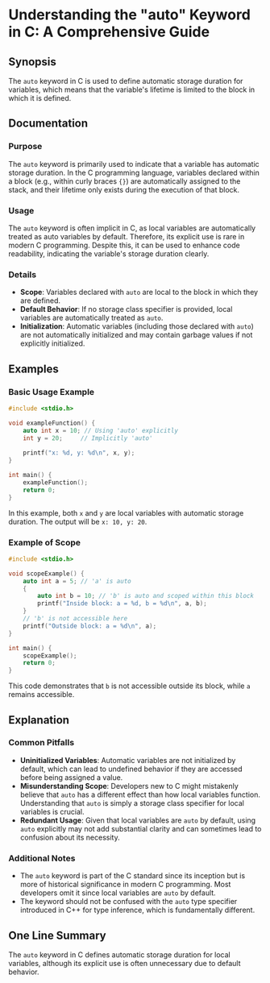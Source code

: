 <!--
Meta Description: # Understanding the "auto" Keyword in C: A Comprehensive Guide ## Synopsis The `auto` keyword in C is used to define automatic storage duration for va...
Meta Keywords: auto, variables, local, block, keyword
-->

# Understanding the "auto" Keyword in C: A Comprehensive Guide

## Synopsis
The `auto` keyword in C is used to define automatic storage duration for variables, which means that the variable's lifetime is limited to the block in which it is defined.

## Documentation
### Purpose
The `auto` keyword is primarily used to indicate that a variable has automatic storage duration. In the C programming language, variables declared within a block (e.g., within curly braces `{}`) are automatically assigned to the stack, and their lifetime only exists during the execution of that block. 

### Usage
The `auto` keyword is often implicit in C, as local variables are automatically treated as auto variables by default. Therefore, its explicit use is rare in modern C programming. Despite this, it can be used to enhance code readability, indicating the variable's storage duration clearly.

### Details
- **Scope**: Variables declared with `auto` are local to the block in which they are defined.
- **Default Behavior**: If no storage class specifier is provided, local variables are automatically treated as `auto`.
- **Initialization**: Automatic variables (including those declared with `auto`) are not automatically initialized and may contain garbage values if not explicitly initialized.

## Examples
### Basic Usage Example
```c
#include <stdio.h>

void exampleFunction() {
    auto int x = 10; // Using 'auto' explicitly
    int y = 20;     // Implicitly 'auto'
    
    printf("x: %d, y: %d\n", x, y);
}

int main() {
    exampleFunction();
    return 0;
}
```
In this example, both `x` and `y` are local variables with automatic storage duration. The output will be `x: 10, y: 20`.

### Example of Scope
```c
#include <stdio.h>

void scopeExample() {
    auto int a = 5; // 'a' is auto
    {
        auto int b = 10; // 'b' is auto and scoped within this block
        printf("Inside block: a = %d, b = %d\n", a, b);
    }
    // 'b' is not accessible here
    printf("Outside block: a = %d\n", a);
}

int main() {
    scopeExample();
    return 0;
}
```
This code demonstrates that `b` is not accessible outside its block, while `a` remains accessible.

## Explanation
### Common Pitfalls
- **Uninitialized Variables**: Automatic variables are not initialized by default, which can lead to undefined behavior if they are accessed before being assigned a value.
- **Misunderstanding Scope**: Developers new to C might mistakenly believe that `auto` has a different effect than how local variables function. Understanding that `auto` is simply a storage class specifier for local variables is crucial.
- **Redundant Usage**: Given that local variables are `auto` by default, using `auto` explicitly may not add substantial clarity and can sometimes lead to confusion about its necessity.

### Additional Notes
- The `auto` keyword is part of the C standard since its inception but is more of historical significance in modern C programming. Most developers omit it since local variables are `auto` by default.
- The keyword should not be confused with the `auto` type specifier introduced in C++ for type inference, which is fundamentally different.

## One Line Summary
The `auto` keyword in C defines automatic storage duration for local variables, although its explicit use is often unnecessary due to default behavior.